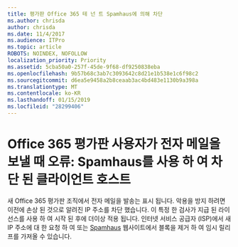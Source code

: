 ```yaml
---
title: 평가판 Office 365 테 넌 트 Spamhaus에 의해 차단
ms.author: chrisda
author: chrisda
ms.date: 11/4/2017
ms.audience: ITPro
ms.topic: article
ROBOTS: NOINDEX, NOFOLLOW
localization_priority: Priority
ms.assetid: 5cba50a0-257f-45de-9f68-df9250838eba
ms.openlocfilehash: 9b57b68c3ab7c3093642c8d21e1b538e1c6f98c2
ms.sourcegitcommit: d6ea5e9458a2b8ceaab3ac4bd483e1130b9a398a
ms.translationtype: MT
ms.contentlocale: ko-KR
ms.lasthandoff: 01/15/2019
ms.locfileid: "28299406"
---
```

# <a name="error-when-an-office-365-trial-user-sends-email-client-host-blocked-using-spamhaus"></a>Office 365 평가판 사용자가 전자 메일을 보낼 때 오류: Spamhaus를 사용 하 여 차단 된 클라이언트 호스트

새 Office 365 평가판 조직에서 전자 메일을 발송는 표시 됩니다. 악용을 방지 하려면 이전에 손상 된 것으로 알려진 IP 주소를 차단 했습니다. 이 특정 한 검사가 지급 된 라이선스를 사용 하 여 시작 된 후에 더이상 적용 됩니다. 인터넷 서비스 공급자 (ISP)에서 새 IP 주소에 대 한 요청 하 여 또는 [Spamhaus](https://go.microsoft.com/fwlink/p/?linkid=123245) 웹사이트에서 블록을 제거 하 여 임시 릴리프를 가져올 수 있습니다. 
  

